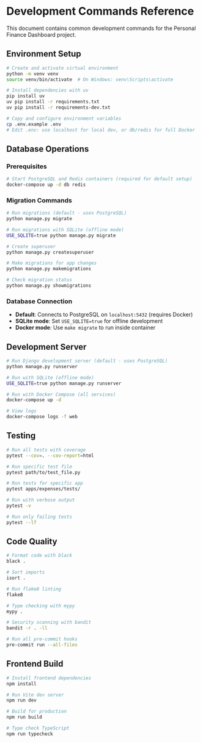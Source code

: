 # Development Commands Reference

This document contains common development commands for the Personal Finance Dashboard project.

## Environment Setup

```bash
# Create and activate virtual environment
python -m venv venv
source venv/bin/activate  # On Windows: venv\Scripts\activate

# Install dependencies with uv
pip install uv
uv pip install -r requirements.txt
uv pip install -r requirements-dev.txt

# Copy and configure environment variables
cp .env.example .env
# Edit .env: use localhost for local dev, or db/redis for full Docker
```

## Database Operations

### Prerequisites

```bash
# Start PostgreSQL and Redis containers (required for default setup)
docker-compose up -d db redis
```

### Migration Commands

```bash
# Run migrations (default - uses PostgreSQL)
python manage.py migrate

# Run migrations with SQLite (offline mode)
USE_SQLITE=true python manage.py migrate

# Create superuser
python manage.py createsuperuser

# Make migrations for app changes
python manage.py makemigrations

# Check migration status
python manage.py showmigrations
```

### Database Connection

- **Default**: Connects to PostgreSQL on `localhost:5432` (requires Docker)
- **SQLite mode**: Set `USE_SQLITE=true` for offline development
- **Docker mode**: Use `make migrate` to run inside container

## Development Server

```bash
# Run Django development server (default - uses PostgreSQL)
python manage.py runserver

# Run with SQLite (offline mode)
USE_SQLITE=true python manage.py runserver

# Run with Docker Compose (all services)
docker-compose up -d

# View logs
docker-compose logs -f web
```

## Testing

```bash
# Run all tests with coverage
pytest --cov=. --cov-report=html

# Run specific test file
pytest path/to/test_file.py

# Run tests for specific app
pytest apps/expenses/tests/

# Run with verbose output
pytest -v

# Run only failing tests
pytest --lf
```

## Code Quality

```bash
# Format code with black
black .

# Sort imports
isort .

# Run flake8 linting
flake8

# Type checking with mypy
mypy .

# Security scanning with bandit
bandit -r . -ll

# Run all pre-commit hooks
pre-commit run --all-files
```

## Frontend Build

```bash
# Install frontend dependencies
npm install

# Run Vite dev server
npm run dev

# Build for production
npm run build

# Type check TypeScript
npm run typecheck
```
